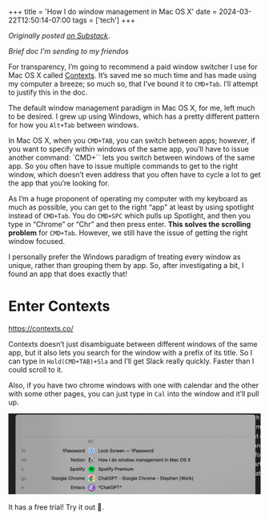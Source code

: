 +++
title = 'How I do window management in Mac OS X'
date = 2024-03-22T12:50:14-07:00
tags = ['tech']
+++

_Originally posted [on Substack](https://stephenjayakar.substack.com/p/how-i-do-window-management-in-mac)_.

_Brief doc I'm sending to my friendos_

For transparency, I’m going to recommend a paid window switcher I use for Mac OS X called [Contexts](https://contexts.co/). It’s saved me so much time and has made using my computer a breeze; so much so, that I’ve bound it to `CMD+Tab`. I’ll attempt to justify this in the doc.

The default window management paradigm in Mac OS X, for me, left much to be desired. I grew up using Windows, which has a pretty different pattern for how you `Alt+Tab` between windows.

In Mac OS X, when you `CMD+TAB`, you can switch between apps; however, if you want to specify within windows of the same app, you’ll have to issue another command: `CMD+`` lets you switch between windows of the same app. So you often have to issue multiple commands to get to the right window, which doesn’t even address that you often have to cycle a lot to get the app that you’re looking for.

As I’m a huge proponent of operating my computer with my keyboard as much as possible, you can get to the right “app” at least by using spotlight instead of `CMD+Tab`. You do `CMD+SPC` which pulls up Spotlight, and then you type in “Chrome” or “Chr” and then press enter. **This solves the scrolling problem** for `CMD+Tab`. However, we still have the issue of getting the right window focused.

I personally prefer the Windows paradigm of treating every window as unique, rather than grouping them by app. So, after investigating a bit, I found an app that does exactly that!

# Enter Contexts

https://contexts.co/ 

Contexts doesn’t just disambiguate between different windows of the same app, but it also lets you search for the window with a prefix of its title. So I can type in `Hold(CMD+TAB)+Sla` and I’ll get Slack really quickly. Faster than I could scroll to it.

Also, if you have two chrome windows with one with calendar and the other with some other pages, you can just type in `Cal` into the window and it’ll pull up.

![contexts](/images/contexts.jpg)

It has a free trial! Try it out 🙂.

